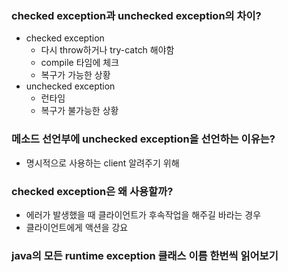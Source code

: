 ### checked exception과 unchecked exception의 차이?
* checked exception
  * 다시 throw하거나 try-catch 해야함
  * compile 타임에 체크
  * 복구가 가능한 상황
* unchecked exception
  * 런타임
  * 복구가 불가능한 상황

### 메소드 선언부에 unchecked exception을 선언하는 이유는?
* 명시적으로 사용하는 client 알려주기 위해

### checked exception은 왜 사용할까?
* 에러가 발생했을 때 클라이언트가 후속작업을 해주길 바라는 경우
* 클라이언트에게 액션을 강요

### java의 모든 runtime exception 클래스 이름 한번씩 읽어보기

### 